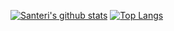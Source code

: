[![Santeri's github stats](https://github-readme-stats.vercel.app/api?username=saneDG&show_icons=true&theme=onedark)](https://github.com/anuraghazra/github-readme-stats)
[![Top Langs](https://github-readme-stats.vercel.app/api/top-langs/?username=saneDG&theme=onedark&layout=compact)](https://github.com/anuraghazra/github-readme-stats)
